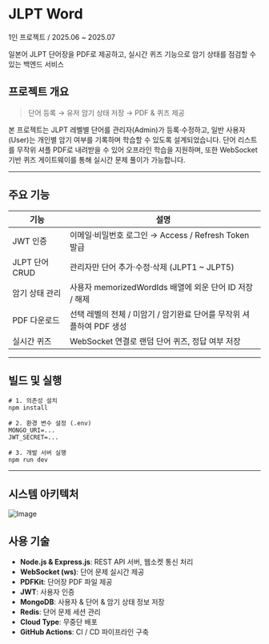 # JLPT Word

1인 프로젝트 / 2025.06 ~ 2025.07

일본어 JLPT 단어장을 PDF로 제공하고, 실시간 퀴즈 기능으로 암기 상태를 점검할 수 있는 백엔드 서비스

## 프로젝트 개요
> 단어 등록 → 유저 암기 상태 저장 → PDF & 퀴즈 제공

본 프로젝트는 JLPT 레벨별 단어를 관리자(Admin)가 등록·수정하고, 일반 사용자(User)는 개인별 암기 여부를 기록하며 학습할 수 있도록 설계되었습니다.
단어 리스트를 무작위 셔플 PDF로 내려받을 수 있어 오프라인 학습을 지원하며, 또한 WebSocket 기반 퀴즈 게이트웨이를 통해 실시간 문제 풀이가 가능합니다.

---
## 주요 기능
| 기능                | 설명                                                        |
|-------------------|------------------------------------------------------------|
| JWT 인증       | 이메일·비밀번호 로그인 → Access / Refresh Token 발급                 |
| JLPT 단어 CRUD | 관리자만 단어 추가·수정·삭제 (JLPT1 ~ JLPT5)                         |
| 암기 상태 관리   | 사용자 memorizedWordIds 배열에 외운 단어 ID 저장 / 해제               |
| PDF 다운로드    | 선택 레벨의 전체 / 미암기 / 암기완료 단어를 무작위 셔플하여 PDF 생성         |
| 실시간 퀴즈     | WebSocket 연결로 랜덤 단어 퀴즈, 정답 여부 저장                         |

---
## 빌드 및 실행
```
# 1. 의존성 설치
npm install

# 2. 환경 변수 설정 (.env)
MONGO_URI=...
JWT_SECRET=...

# 3. 개발 서버 실행
npm run dev
```
---

## 시스템 아키텍처
![Image](https://github.com/user-attachments/assets/37a676a7-1f57-4fc3-8f2a-e55d9d55f163)

## 사용 기술
- **Node.js & Express.js**: REST API 서버, 웹소켓 통신 처리
- **WebSocket (ws)**: 단어 문제 실시간 제공
- **PDFKit**: 단어장 PDF 파일 제공
- **JWT**: 사용자 인증
- **MongoDB**: 사용자 & 단어 & 암기 상태 정보 저장
- **Redis**: 단어 문제 세션 관리
- **Cloud Type**: 무중단 배포
- **GitHub Actions**: CI / CD 파이프라인 구축